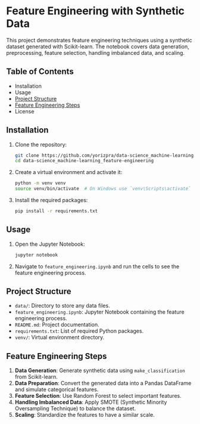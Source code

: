 # Feature Engineering with Synthetic Data

This project demonstrates feature engineering techniques using a synthetic dataset generated with Scikit-learn. The notebook covers data generation, preprocessing, feature selection, handling imbalanced data, and scaling.

## Table of Contents

- Installation
- Usage
- [Project Structure](#project-structure)
- [Feature Engineering Steps](#feature-engineering-steps)
- License

## Installation

1. Clone the repository:
    ```sh
    git clone https://github.com/yorizpra/data-science_machine-learning_feature-engineering.git
    cd data-science_machine-learning_feature-engineering
    ```

2. Create a virtual environment and activate it:
    ```sh
    python -m venv venv
    source venv/bin/activate  # On Windows use `venv\Scripts\activate`
    ```

3. Install the required packages:
    ```sh
    pip install -r requirements.txt
    ```

## Usage

1. Open the Jupyter Notebook:
    ```sh
    jupyter notebook
    ```

2. Navigate to `feature_engineering.ipynb` and run the cells to see the feature engineering process.

## Project Structure
- `data/`: Directory to store any data files.
- `feature_engineering.ipynb`: Jupyter Notebook containing the feature engineering process.
- `README.md`: Project documentation.
- `requirements.txt`: List of required Python packages.
- `venv/`: Virtual environment directory.

## Feature Engineering Steps

1. **Data Generation**: Generate synthetic data using `make_classification` from Scikit-learn.
2. **Data Preparation**: Convert the generated data into a Pandas DataFrame and simulate categorical features.
3. **Feature Selection**: Use Random Forest to select important features.
4. **Handling Imbalanced Data**: Apply SMOTE (Synthetic Minority Oversampling Technique) to balance the dataset.
5. **Scaling**: Standardize the features to have a similar scale.
